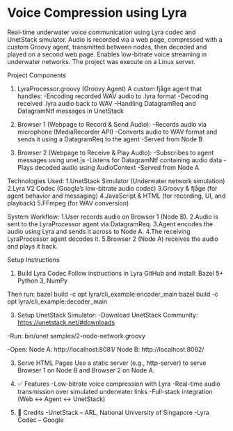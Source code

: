 # Voice Compression using Lyra
Real-time underwater voice communication using Lyra codec and UnetStack simulator. Audio is recorded via a web page, compressed with a custom Groovy agent, transmitted between nodes, then decoded and played on a second web page. Enables low-bitrate voice streaming in underwater networks. The project was execute on a Linux server.




Project Components
1. LyraProcessor.groovy (Groovy Agent)
A custom fjåge agent that handles:
-Encoding recorded WAV audio to .lyra format
-Decoding received .lyra audio back to WAV
-Handling DatagramReq and DatagramNtf messages in UnetStack

2. Browser 1 (Webpage to Record & Send Audio):
-Records audio via microphone (MediaRecorder API)
-Converts audio to WAV format and sends it using a DatagramReq to the agent
-Served from Node B

3. Browser 2 (Webpage to Receive & Play Audio):
-Subscribes to agent messages using unet.js
-Listens for DatagramNtf containing audio data
-Plays decoded audio using AudioContext
-Served from Node A

Technologies Used:
1.UnetStack Simulator (Underwater network simulation)
2.Lyra V2 Codec (Google’s low-bitrate audio codec)
3.Groovy & fjåge (for agent behavior and messaging)
4.JavaScript & HTML (for recording, UI, and playback)
5.FFmpeg (for WAV conversion)

System Workflow:
1.User records audio on Browser 1 (Node B).
2.Audio is sent to the LyraProcessor agent via DatagramReq.
3.Agent encodes the audio using Lyra and sends it across to Node A.
4.The receiving LyraProcessor agent decodes it.
5.Browser 2 (Node A) receives the audio and plays it back.


Setup Instructions
1. Build Lyra Codec
Follow instructions in Lyra GitHub and install:
Bazel 5+
Python 3, NumPy

Then run:
bazel build -c opt lyra/cli_example:encoder_main
bazel build -c opt lyra/cli_example:decoder_main

3. Setup UnetStack Simulator:
-Download UnetStack Community:
https://unetstack.net/#downloads

-Run:
bin/unet samples/2-node-network.groovy

-Open:
Node A: http://localhost:8081/
Node B: http://localhost:8082/

3. Serve HTML Pages
Use a static server (e.g., http-server) to serve Browser 1 on Node B and Browser 2 on Node A.

4. ✅ Features
-Low-bitrate voice compression with Lyra
-Real-time audio transmission over simulated underwater links
-Full-stack integration (Web ↔ Agent ↔ UnetStack)

5. 📢 Credits
-UnetStack – ARL, National University of Singapore
-Lyra Codec – Google







